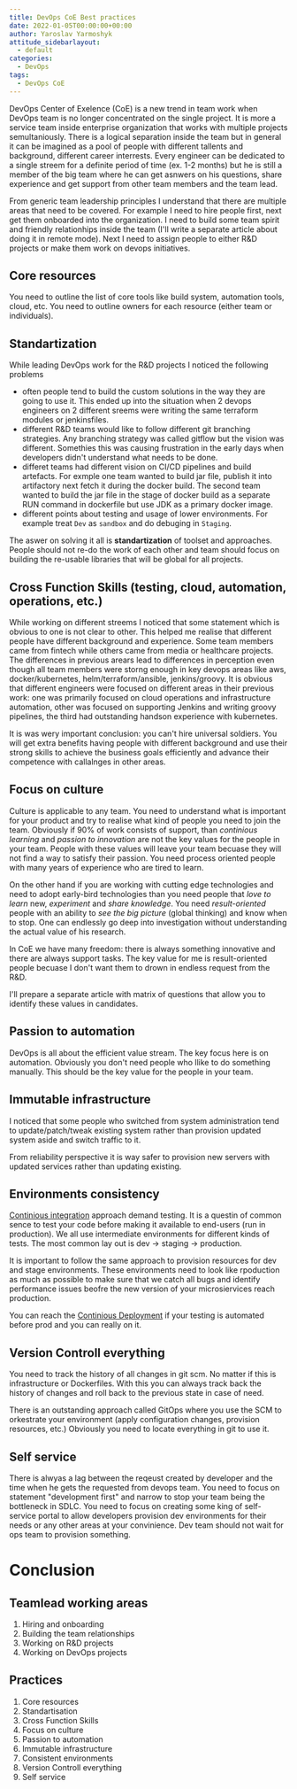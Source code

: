 ```yaml
---
title: DevOps CoE Best practices
date: 2022-01-05T00:00:00+00:00
author: Yaroslav Yarmoshyk
attitude_sidebarlayout:
  - default
categories:
  - DevOps
tags:
  - DevOps CoE
---
```

DevOps Center of Exelence (CoE) is a new trend in team work when DevOps team is no longer concentrated on the single project. It is more a service team inside enterprise organization that works with multiple projects semultaniously. There is a logical separation inside the team but in general it can be imagined as a pool of people with different tallents and background, different career interrests. Every engineer can be dedicated to a single streem for a definite period of time (ex. 1-2 months) but he is still a member of the big team where he can get asnwers on his questions, share experience and get support from other team members and the team lead.

From generic team leadership principles I understand that there are multiple areas that need to be covered. For example I need to hire people first, next get them onboarded into the organization. I need to build some team spirit and friendly relationhips inside the team (I'll write a separate article about doing it in remote mode). Next I need to assign people to either R&D projects or make them work on devops initiatives.

## Core resources
You need to outline the list of core tools like build system, automation tools, cloud, etc. You need to outline owners for each resource (either team or individuals).

## Standartization
While leading DevOps work for the R&D projects I noticed the following problems
* often people tend to build the custom solutions in the way they are going to use it. This ended up into the situation when 2 devops engineers on 2 different sreems were writing the same terraform modules or jenkinsfiles.
* different R&D teams would like to follow different git branching strategies. Any branching strategy was called gitflow but the vision was different. Somethies this was causing frustration in the early days when developers didn't understand what needs to be done.
* differet teams had different vision on CI/CD pipelines and build artefacts. For exmple one team  wanted to build jar file, publish it into artifactory next fetch it during the docker build. The second team wanted to build the jar file in the stage of docker build as a separate RUN command in dockerfile but use JDK as a primary docker image.
* different points about testing and usage of lower environments. For example treat `Dev` as `sandbox` and do debuging in `Staging`.

The aswer on solving it all is **standartization** of toolset and approaches. People should not re-do the work of each other and team should focus on building the re-usable libraries that will be global for all projects.

## Cross Function Skills (testing, cloud, automation, operations, etc.)
While working on different streems I noticed that some statement which is obvious to one is not clear to other. This helped me realise that different people have different background and experience. Some team members came from fintech while others came from media or healthcare projects. The differences in previous arears lead to differences in perception even though all team members were storng enough in key devops areas like aws, docker/kubernetes, helm/terraform/ansible, jenkins/groovy. 
It is obvious that different engineers were focused on different areas in their previous work: one was primarily focused on cloud operations and infrastructure automation, other was focused on supporting Jenkins and writing groovy pipelines, the third had outstanding handson experience with kubernetes.

It is was wery important conclusion: you can't hire universal soldiers.
You will get extra benefits having people with different background and use their strong skills to achieve the business goals efficiently and advance their competence with callalnges in other areas.

## Focus on culture 
Culture is applicable to any team. You need to understand what is important for your product and try to realise what kind of people you need to join the team. Obviously if 90% of work consists of support, than *continious learning* and *passion to innovation* are not the key values for the people in your team. People with these values will leave your team becuase they will not find a way to satisfy their passion. You need process oriented people with many years of experience who are tired to learn.

On the other hand if you are working with cutting edge technologies and need to adopt early-bird technologies than you need people that *love to learn* new, *experiment* and *share knowledge*. You need *result-oriented* people with an ability to *see the big picture* (global thinking) and know when to stop. One can endlessly go deep into investigation without understanding the actual value of his research.

In CoE we have many freedom: there is always something innovative and there are always support tasks. The key value for me is result-oriented people becuase I don't want them to drown in endless request from the R&D.

I'll prepare a separate article with matrix of questions that allow you to identify these values in candidates.

## Passion to automation
DevOps is all about the efficient value stream. The key focus here is on automation. Obviously you don't need people who llike to do something manually. This should be the key value for the people in your team.

## Immutable infrastructure
I noticed that some people who switched from system administration tend to update/patch/tweak existing system rather than provision updated system aside and switch traffic to it.

From reliability perspective it is way safer to provision new servers with updated services rather than updating existing.

## Environments consistency
[Continious integration](https://en.wikipedia.org/wiki/Continuous_integration#Workflows) approach demand testing. It is a questin of common sence to test your code before making it available to end-users (run in production). 
We all use intermediate environments for different kinds of tests. The most common lay out is dev -> staging  -> production.

It is important to follow the same approach to provision resources for dev and stage environments. These environments need to look like rpoduction as much as possible to make sure that we catch all bugs and identify performance issues beofre the new version of your microsiervices reach production.

You can reach the [Continious Deployment](https://en.wikipedia.org/wiki/Continuous_deployment) if your testing is automated before prod and you can really on it.

## Version Controll everything
You need to track the history of all changes in git scm. No matter if this is infrastructure or Dockerfiles. With this you can always track back the history of changes and roll back to the previous state in case of need.

There is an outstanding approach called GitOps where you use the SCM to orkestrate your environment (apply configuration changes, provision resources, etc.) 
Obviously you need to locate everything in git to use it.


## Self service
There is alwyas a lag between the reqeust created by developer and the time when he gets the requested from devops team. You need to focus on statement "development first" and narrow to stop your team being the bottleneck in SDLC. You need to focus on creating some king of self-service portal to allow developers provision dev environments for their needs or any other areas at your convinience.  Dev team should not wait for ops team to provision something.

# Conclusion
## Teamlead working areas
1. Hiring and onboarding
1. Building the team relationships
1. Working on R&D projects
1. Working on DevOps projects

## Practices
1. Core resources
1. Standartisation
1. Cross Function Skills
1. Focus on culture
1. Passion to automation
1. Immutable infrastructure
1. Consistent environments
1. Version Controll everything
1. Self service